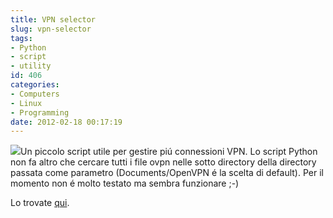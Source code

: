 ```yaml
---
title: VPN selector
slug: vpn-selector
tags:
- Python
- script
- utility
id: 406
categories:
- Computers
- Linux
- Programming
date: 2012-02-18 00:17:19
---
```


![](https://remibergsma.files.wordpress.com/2015/02/openvpn.png?w=580)Un piccolo script utile per gestire piú connessioni VPN.
Lo script Python non fa altro che cercare tutti i file ovpn nelle sotto directory della directory passata come parametro (Documents/OpenVPN é la scelta di default).
Per il momento non é molto testato ma sembra funzionare ;-)

Lo trovate [qui](https://github.com/alexmufatti/Scripts/tree/master/scripts "Scripts").
